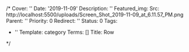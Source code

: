 /*
Cover: ''
Date: '2019-11-09'
Description: ''
Featured_img:
  Src: http://localhost:5500/uploads/Screen_Shot_2019-11-09_at_6.11.57_PM.png
Parent: ''
Priority: 0
Redirect: ''
Status: 0
Tags:
- ''
Template: category
Terms: []
Title: Row

*/









